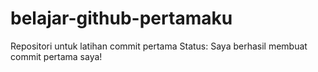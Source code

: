 # belajar-github-pertamaku
Repositori untuk latihan commit pertama
Status: Saya berhasil membuat commit pertama saya!

